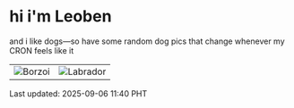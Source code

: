 # hi i'm Leoben

and i like dogs—so have some random dog pics that change whenever my CRON feels like it

|  |  |
|--------|----------|
| ![Borzoi](https://random-dog-vercel.vercel.app/api/random-borzoi?v=1757130012) | ![Labrador](https://random-dog-vercel.vercel.app/api/random-labrador?v=1757130012) |

Last updated: 2025-09-06 11:40 PHT

